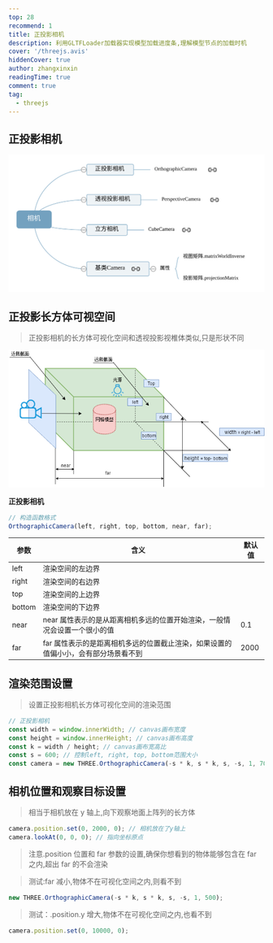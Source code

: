 ```yaml
---
top: 28
recommend: 1
title: 正投影相机
description: 利用GLTFLoader加载器实现模型加载进度条,理解模型节点的加载时机
cover: '/threejs.avis'
hiddenCover: true
author: zhangxinxin
readingTime: true
comment: true
tag:
  - threejs
---
```


## 正投影相机

![](../../public/threejs/相机.svg)

## 正投影长方体可视空间

> 正投影相机的长方体可视化空间和透视投影视椎体类似,只是形状不同

![](../../public/threejs/正投影可视空间.png)

**正投影相机**

```js
// 构造函数格式
OrthographicCamera(left, right, top, bottom, near, far);
```

| 参数   | 含义                                                                               | 默认值 |
| ------ | ---------------------------------------------------------------------------------- | ------ |
| left   | 渲染空间的左边界                                                                   |        |
| right  | 渲染空间的右边界                                                                   |        |
| top    | 渲染空间的上边界                                                                   |        |
| bottom | 渲染空间的下边界                                                                   |        |
| near   | near 属性表示的是从距离相机多远的位置开始渲染，一般情况会设置一个很小的值          | 0.1    |
| far    | far 属性表示的是距离相机多远的位置截止渲染，如果设置的值偏小小，会有部分场景看不到 | 2000   |

## 渲染范围设置

> 设置正投影相机长方体可视化空间的渲染范围

```js
// 正投影相机
const width = window.innerWidth; // canvas画布宽度
const height = window.innerHeight; // canvas画布高度
const k = width / height; // canvas画布宽高比
const s = 600; // 控制left, right, top, bottom范围大小
const camera = new THREE.OrthographicCamera(-s * k, s * k, s, -s, 1, 7000);
```

## 相机位置和观察目标设置

> 相当于相机放在 y 轴上,向下观察地面上阵列的长方体

```js
camera.position.set(0, 2000, 0); // 相机放在了y轴上
camera.lookAt(0, 0, 0); // 指向坐标原点
```

> 注意.position 位置和 far 参数的设置,确保你想看到的物体能够包含在 far 之内,超出 far 的不会渲染

> 测试:far 减小,物体不在可视化空间之内,则看不到

```js
new THREE.OrthographicCamera(-s * k, s * k, s, -s, 1, 500);
```

> 测试：.position.y 增大,物体不在可视化空间之内,也看不到

```js
camera.position.set(0, 10000, 0);
```
